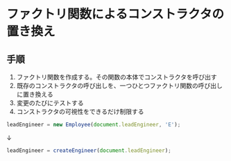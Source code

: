 # ファクトリ関数によるコンストラクタの置き換え

## 手順
1. ファクトリ関数を作成する。その関数の本体でコンストラクタを呼び出す
2. 既存のコンストラクタの呼び出しを、一つひとつファクトリ関数の呼び出しに置き換える
3. 変更のたびにテストする
4. コンストラクタの可視性をできるだけ制限する

```js
leadEngineer = new Employee(document.leadEngineer, 'E');
```
↓
```js
leadEngineer = createEngineer(document.leadEngineer);
```